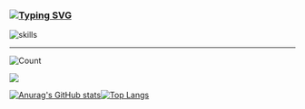 ### [![Typing SVG](https://readme-typing-svg.herokuapp.com?font=Fira+Code&pause=1000&width=435&lines=Hello+there%2C+I'm+fchuan+👏)](https://git.io/typing-svg)



![skills](https://skillicons.dev/icons?i=go,java,py,c,javascript,html,css,spring,git,linux,md,mysql,redis,vscode,idea)



---



![Count](https://api.nn.ci/fchuan-D/count.svg?)



[![](https://raw.githubusercontent.com/fchuan-D/Xhofe/main/out/github-contribution-grid-snake.svg)](https://github.com/fchuan-D)



[![Anurag's GitHub stats](https://github-readme-stats.vercel.app/api?username=fchuan-D&theme=buefy&count_private=true&show_icons=true&include_all_commits=false)](https://github.com/anuraghazra/github-readme-stats)[![Top Langs](https://github-readme-stats.vercel.app/api/top-langs/?username=fchuan-D&theme=buefy&&layout=compact&hide=html,css)](https://github.com/anuraghazra/github-readme-stats)	
